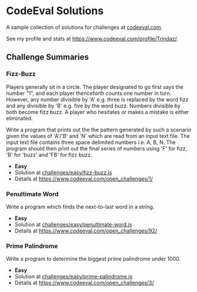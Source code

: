 # CodeEval Solutions

A sample collection of solutions for challenges at [codeeval.com](http://www.codeeval.com).

See my profile and stats at https://www.codeeval.com/profile/Trindaz/.

## Challenge Summaries

### Fizz-Buzz

Players generally sit in a circle. The player designated to go first says the number "1", and each player thenceforth counts one number in turn. However, any number divisible by 'A' e.g. three is replaced by the word fizz and any divisible by 'B' e.g. five by the word buzz. Numbers divisible by both become fizz buzz. A player who hesitates or makes a mistake is either eliminated.

Write a program that prints out the the pattern generated by such a scenario given the values of 'A'/'B' and 'N' which are read from an input text file. The input text file contains three space delimited numbers i.e. A, B, N. The program should then print out the final series of numbers using 'F' for fizz, 'B' for 'buzz' and 'FB' for fizz buzz.

- __Easy__
- Solution at [challenges/easy/fizz-buzz.js](challenges/easy/fizz-buzz.js)
- Details at https://www.codeeval.com/open_challenges/1/

### Penultimate Word

Write a program which finds the next-to-last word in a string.

- __Easy__
- Solution at [challenges/easy/penultimate-word.js](challenges/easy/penultimate-word.js)
- Details at https://www.codeeval.com/open_challenges/92/

### Prime Palindrome

Write a program to determine the biggest prime palindrome under 1000.

- __Easy__
- Solution at [challenges/easy/prime-palindrome.js](challenges/easy/prime-palindrome.js)
- Details at https://www.codeeval.com/open_challenges/3/

